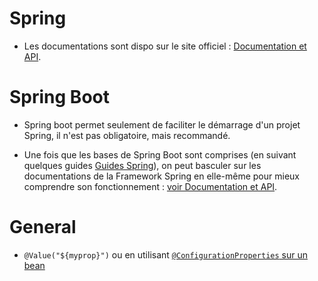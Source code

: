 # Spring

- Les documentations sont dispo sur le site officiel : [Documentation et API](https://projects.spring.io/spring-framework).

# Spring Boot

- Spring boot permet seulement de faciliter le démarrage d'un projet Spring, il n'est pas obligatoire, mais recommandé.

- Une fois que les bases de Spring Boot sont comprises (en suivant quelques guides [Guides Spring](https://spring.io/guides)), on peut basculer sur les documentations de la Framework Spring en elle-même pour mieux comprendre son fonctionnement : [voir Documentation et API](https://projects.spring.io/spring-framework).


# General

- `@Value("${myprop}")` ou en utilisant [`@ConfigurationProperties` sur un bean](https://docs.spring.io/spring-boot/docs/2.0.0.RELEASE/reference/htmlsingle/#boot-features-external-config-typesafe-configuration-properties)
